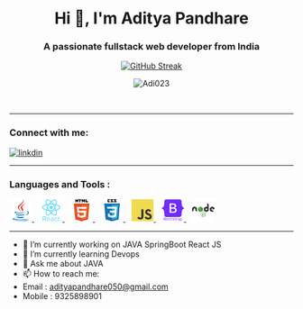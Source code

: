 <h1 align="center">Hi 👋, I'm Aditya Pandhare</h1>

<h3 align="center">A passionate fullstack web developer from India</h3>

<p align="center">
 <a href="https://git.io/streak-stats"><img src="http://github-readme-streak-stats.herokuapp.com?user=Adi023&theme=radical" alt="GitHub Streak" /></a>
<!--  <img src="https://github-readme-stats.vercel.app/api?username=Adi023&&show_icons=true&title_color=00ffff&icon_color=bb2acf&text_color=daf7dc&bg_color=151515" > -->
 </p>
<p align="center"> <img src="https://komarev.com/ghpvc/?username=Adi023&label=Profile%20views&color=0e75b6&style=flat" alt="Adi023" /> </p>

<br/><hr/>
<h3 align="left">Connect with me:</h3>
 <a href="https://www.linkedin.com/in/aditya-pandhare-31429018b/" target="_blank" rel="noreferrer"> <img src="https://camo.githubusercontent.com/a80d00f23720d0bc9f55481cfcd77ab79e141606829cf16ec43f8cacc7741e46/68747470733a2f2f696d672e736869656c64732e696f2f62616467652f4c696e6b6564496e2d3030373742353f7374796c653d666f722d7468652d6261646765266c6f676f3d6c696e6b6564696e266c6f676f436f6c6f723d7768697465" alt="linkdin" width="100" height="40" /> <a/>

<hr/>
<h3 align="left">Languages and Tools : </h3>
<p align="column">
  <a href="https://www.java.com" target="_blank" rel="noreferrer" style="margin-right: 10px;">
    <img src="https://raw.githubusercontent.com/devicons/devicon/master/icons/java/java-original.svg" alt="java" width="40" height="40"/>
  </a>

  <a href="https://reactjs.org/" target="_blank" rel="noreferrer" style="margin-right: 10px;">
    <img src="https://raw.githubusercontent.com/devicons/devicon/master/icons/react/react-original-wordmark.svg" alt="react" width="40" height="40"/>
  </a>

  <a href="https://www.w3.org/html/" target="_blank" rel="noreferrer" style="margin-right: 10px;">
    <img src="https://raw.githubusercontent.com/devicons/devicon/master/icons/html5/html5-original-wordmark.svg" alt="html5" width="40" height="40"/>
  </a>

  <a href="https://www.w3schools.com/css/" target="_blank" rel="noreferrer" style="margin-right: 10px;">
    <img src="https://raw.githubusercontent.com/devicons/devicon/master/icons/css3/css3-original-wordmark.svg" alt="css3" width="40" height="40"/>
  </a>

  <a href="https://developer.mozilla.org/en-US/docs/Web/JavaScript" target="_blank" rel="noreferrer" style="margin-right: 10px;">
    <img src="https://raw.githubusercontent.com/devicons/devicon/master/icons/javascript/javascript-original.svg" alt="javascript" width="40" height="40"/>
  </a>

  <a href="https://getbootstrap.com" target="_blank" rel="noreferrer" style="margin-right: 10px;">
    <img src="https://raw.githubusercontent.com/devicons/devicon/master/icons/bootstrap/bootstrap-plain-wordmark.svg" alt="bootstrap" width="40" height="40"/>
  </a>

  <a href="https://nodejs.org" target="_blank" rel="noreferrer" style="margin-right: 10px;">
    <img src="https://raw.githubusercontent.com/devicons/devicon/master/icons/nodejs/nodejs-original-wordmark.svg" alt="nodejs" width="40" height="40"/>
  </a>

  <hr/>
</p>


 



- 🔭 I’m currently working on JAVA SpringBoot React JS
- 🌱 I’m currently learning Devops
- 💬 Ask me about JAVA 
- 📫 How to reach me:
- Email : adityapandhare050@gmail.com
- Mobile : 9325898901           

<!--
**Adi023/Adi023** is a ✨ _special_ ✨ repository because its `README.md` (this file) appears on your GitHub profile.

Here are some ideas to get you started:

- 🔭 I’m currently working on ...
- 🌱 I’m currently learning ...
- 👯 I’m looking to collaborate on ...
- 🤔 I’m looking for help with ...
- 💬 Ask me about ...
- 📫 How to reach me: ...
- 😄 Pronouns: ...
- ⚡ Fun fact: ...
<p align="left"> <a href="https://github.com/ryo-ma/github-profile-trophy"><img src="https://github-profile-trophy.vercel.app/?username=Adi023" alt="Adi023" /></a> </p>
-->
